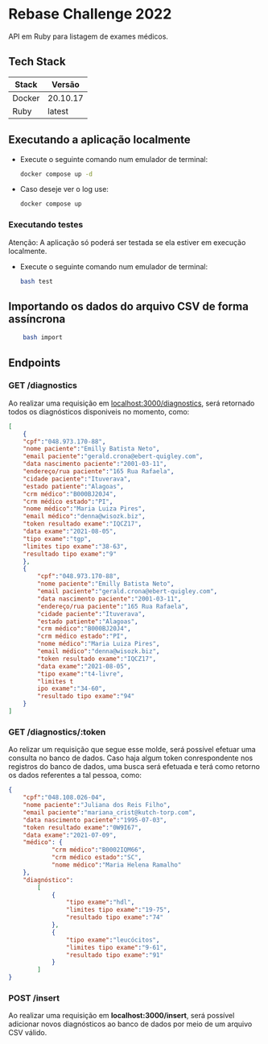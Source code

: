 # Rebase Challenge 2022

API em Ruby para listagem de exames médicos.

## Tech Stack
| Stack      | Versão      |
| -----------| ----------- |
| Docker     | 20.10.17    |
| Ruby       | latest      |

## Executando a aplicação localmente

- Execute o seguinte comando num emulador de terminal:

    ```bash
    docker compose up -d
    ```
- Caso deseje ver o log use:
    ```bash
    docker compose up
    ```
### Executando testes

Atenção: A aplicação só poderá ser testada se ela estiver em execução localmente.

- Execute o seguinte comando num emulador de terminal:

    ```bash
    bash test
    ```

## Importando os dados do arquivo CSV de forma assíncrona 
```bash
    bash import
```
## Endpoints

### GET /diagnostics
Ao realizar uma requisição em <localhost:3000/diagnostics>, será retornado todos os diagnósticos disponiveis no momento, como:
```json
[
    {
    "cpf":"048.973.170-88",
    "nome paciente":"Emilly Batista Neto",
    "email paciente":"gerald.crona@ebert-quigley.com",
    "data nascimento paciente":"2001-03-11",
    "endereço/rua paciente":"165 Rua Rafaela",
    "cidade paciente":"Ituverava",
    "estado patiente":"Alagoas",
    "crm médico":"B000BJ20J4",
    "crm médico estado":"PI",
    "nome médico":"Maria Luiza Pires",
    "email médico":"denna@wisozk.biz",
    "token resultado exame":"IQCZ17",
    "data exame":"2021-08-05",
    "tipo exame":"tgp",
    "limites tipo exame":"38-63",
    "resultado tipo exame":"9"
    },
    {
        "cpf":"048.973.170-88",
        "nome paciente":"Emilly Batista Neto",
        "email paciente":"gerald.crona@ebert-quigley.com",
        "data nascimento paciente":"2001-03-11",
        "endereço/rua paciente":"165 Rua Rafaela",
        "cidade paciente":"Ituverava",
        "estado patiente":"Alagoas",
        "crm médico":"B000BJ20J4",
        "crm médico estado":"PI",
        "nome médico":"Maria Luiza Pires",
        "email médico":"denna@wisozk.biz",
        "token resultado exame":"IQCZ17",
        "data exame":"2021-08-05",
        "tipo exame":"t4-livre",
        "limites t
        ipo exame":"34-60",
        "resultado tipo exame":"94"
    }
]
```
### GET /diagnostics/:token
Ao relizar um requisição que segue esse molde, será possível efetuar uma consulta no banco de dados. Caso haja algum token conrespondente nos registros do banco de dados, uma busca será efetuada e terá como retorno os dados referentes a tal pessoa, como:
```json
{
    "cpf":"048.108.026-04",
    "nome paciente":"Juliana dos Reis Filho",
    "email paciente":"mariana_crist@kutch-torp.com",
    "data nascimento paciente":"1995-07-03",
    "token resultado exame":"0W9I67",
    "data exame":"2021-07-09",
    "médico": {
            "crm médico":"B0002IQM66",
            "crm médico estado":"SC",
            "nome médico":"Maria Helena Ramalho"
    },
    "diagnóstico": 
        [
            {
                "tipo exame":"hdl",
                "limites tipo exame":"19-75",
                "resultado tipo exame":"74"
            },
            {
                "tipo exame":"leucócitos",
                "limites tipo exame":"9-61",
                "resultado tipo exame":"91"
            }
        ]
}
```
### POST /insert
Ao realizar uma requisição em **localhost:3000/insert**, será possível adicionar novos diagnósticos ao banco de dados por meio de um arquivo CSV válido.

